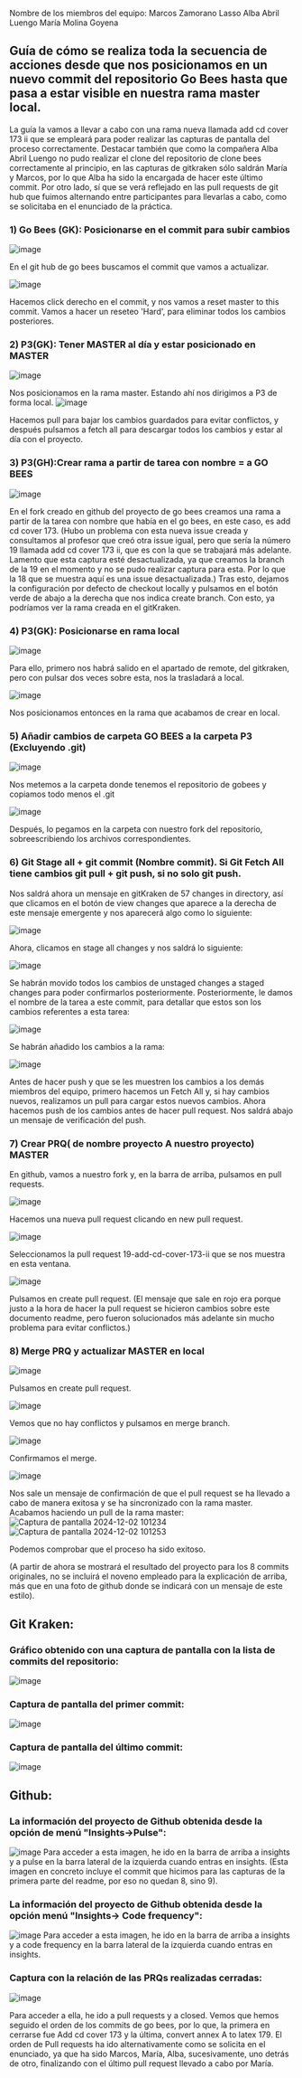 Nombre de los miembros del equipo:
Marcos Zamorano Lasso
Alba Abril Luengo
María Molina Goyena
## Guía de cómo se realiza toda la secuencia de acciones desde que nos posicionamos en un nuevo commit del repositorio Go Bees hasta que pasa a estar visible en nuestra rama master local. 
La guía la vamos a llevar a cabo con una rama nueva llamada add cd cover 173 ii que se empleará para poder realizar las capturas de pantalla del proceso correctamente.
Destacar también que como la compañera Alba Abril Luengo no pudo realizar el clone del repositorio de clone bees correctamente al principio, en las capturas de gitkraken sólo saldrán María y Marcos, por lo que Alba ha sido la encargada de hacer este último commit.
Por otro lado, sí que se verá reflejado en las pull requests de git hub que fuimos alternando entre participantes para llevarlas a cabo, como se solicitaba en el enunciado de la práctica.
### 1)	Go Bees (GK): Posicionarse en el commit para subir cambios
 ![image](https://github.com/user-attachments/assets/891bda0e-3976-47a7-b5d7-69a3c2d83dd6)

  En el git hub de go bees buscamos el commit que vamos a actualizar.
  
 ![image](https://github.com/user-attachments/assets/e55ba5d1-e918-445e-be23-81213ee17400)

  Hacemos click derecho en el commit, y nos vamos a reset master to this commit. Vamos a hacer un reseteo 'Hard', para eliminar todos los cambios posteriores.

### 2)	P3(GK): Tener MASTER al día y estar posicionado en MASTER
 ![image](https://github.com/user-attachments/assets/07b237ee-22a1-4ac8-b0a4-635032bd2feb)

  Nos posicionamos en la rama master.
  Estando ahí nos dirigimos a P3 de forma local.
 ![image](https://github.com/user-attachments/assets/b08167b8-ab8a-4ad7-bfcf-a3b57463776c)

  Hacemos pull para bajar los cambios guardados para evitar conflictos, y después pulsamos a fetch all para descargar todos los cambios y estar al día con el proyecto.
### 3)	P3(GH):Crear rama a partir de tarea con nombre = a GO BEES
 ![image](https://github.com/user-attachments/assets/82c3b628-d8c3-4771-a573-8abd2d407b41)
 
 En el fork creado en github del proyecto de go bees creamos una rama a partir de la tarea con nombre que había en el go bees, en este caso, es add cd cover 173.
 (Hubo un problema con esta nueva issue creada y consultamos al profesor que creó otra issue igual, pero que sería la número 19 llamada add cd cover 173 ii, que es con la que se trabajará más   adelante. Lamento que esta captura esté desactualizada, ya que creamos la branch de la 19 en el momento y no se pudo realizar captura para esta. Por lo que la 18 que se muestra aquí es una issue desactualizada.)
 Tras esto, dejamos la configuración por defecto de checkout locally y pulsamos en el botón verde de abajo a la derecha que nos indica create branch.
 Con esto, ya podríamos ver la rama creada en el gitKraken.

### 4)	P3(GK): Posicionarse en rama local

 ![image](https://github.com/user-attachments/assets/8ea429e1-ba32-4fea-b015-d7ea845222c8)

 Para ello, primero nos habrá salido en el apartado de remote, del gitkraken, pero con pulsar dos veces sobre esta, nos la trasladará a local.

 ![image](https://github.com/user-attachments/assets/69ed3e0b-62f0-41c3-849e-d677188d7f09)
  
 Nos posicionamos entonces en la rama que acabamos de crear en local.
 
### 5)	Añadir cambios de carpeta GO BEES a la carpeta P3 (Excluyendo .git)

 ![image](https://github.com/user-attachments/assets/f175cbc8-e115-4af5-9c54-8a3d9b3e7f09)
 
  Nos metemos a la carpeta donde tenemos el repositorio de gobees y copiamos todo menos el .git
  
 ![image](https://github.com/user-attachments/assets/c0e93ce3-a93a-4d04-a00d-5cbba9f71c5f)

 Después, lo pegamos en la carpeta con nuestro fork del repositorio, sobreescribiendo los archivos correspondientes.

### 6)	Git Stage all + git commit (Nombre commit). Si Git Fetch All tiene cambios git pull + git push, si no solo git push.

Nos saldrá ahora un mensaje en gitKraken de 57 changes in directory, así que clicamos en el botón de view changes que aparece a la derecha de este mensaje emergente y nos aparecerá algo como lo siguiente:

 ![image](https://github.com/user-attachments/assets/177353c0-4f01-420b-a499-00c80d3fff99)
 
 Ahora, clicamos en stage all changes y nos saldrá lo siguiente:
 
 ![image](https://github.com/user-attachments/assets/b1e889bb-96d4-4f9f-be54-c6e14985888c)

 Se habrán movido todos los cambios de unstaged changes a staged changes para poder confirmarlos posteriormente.
 Posteriormente, le damos el nombre de la tarea a este commit, para detallar que estos son los cambios referentes a esta tarea:
 
  ![image](https://github.com/user-attachments/assets/6b3dca49-624f-4a54-84cb-5faa9b4b5485)

  Se habrán añadido los cambios a la rama:

  ![image](https://github.com/user-attachments/assets/b4bc8cbf-60cb-47ae-a529-1fffae98db7e)
  
  Antes de hacer push y que se les muestren los cambios a los demás miembros del equipo, primero hacemos un Fetch All y, si hay cambios nuevos,
  realizamos un pull para cargar estos nuevos cambios.
  Ahora hacemos push de los cambios antes de hacer pull request.
  Nos saldrá abajo un mensaje de verificación del push.
  
### 7)	Crear PRQ( de nombre proyecto A nuestro proyecto) MASTER

En github, vamos a nuestro fork y, en la barra de arriba, pulsamos en pull requests.

 ![image](https://github.com/user-attachments/assets/c5476312-6159-40cc-949d-a3ce31d2d2c2)
 
  Hacemos una nueva pull request clicando en new pull request.
  
 ![image](https://github.com/user-attachments/assets/d1000a98-a22a-4fbd-b7ab-ed1f28f596e2)
 
  Seleccionamos la pull request 19-add-cd-cover-173-ii que se nos muestra en esta ventana.
  
 ![image](https://github.com/user-attachments/assets/b0097814-1f2b-45fe-be14-7e9e61cd02ed)

 Pulsamos en create pull request.
 (El mensaje que sale en rojo era porque justo a la hora de hacer la pull request se hicieron cambios sobre este documento readme, pero fueron solucionados más adelante sin mucho problema para evitar conflictos.)

### 8)	Merge PRQ y actualizar MASTER en local

![image](https://github.com/user-attachments/assets/8300f9b7-d956-4da6-8761-2874e5f6662c)

  Pulsamos en create pull request.
  
 ![image](https://github.com/user-attachments/assets/0c5b7827-ca98-4103-87bd-304ae3e5b998)

 Vemos que no hay conflictos y pulsamos en merge branch.
 
![image](https://github.com/user-attachments/assets/2ae77bf4-b2da-43f2-a1da-367ea823e0f3)

Confirmamos el merge.

![image](https://github.com/user-attachments/assets/fa30fcfc-a00d-4bcf-a914-12f23defd8d8)

Nos sale un mensaje de confirmación de que el pull request se ha llevado a cabo de manera exitosa y se ha sincronizado con la rama master.
Acabamos haciendo un pull de la rama master:
![Captura de pantalla 2024-12-02 101234](https://github.com/user-attachments/assets/854497ed-31ef-49d8-98fb-2c4a4482f4d4)
![Captura de pantalla 2024-12-02 101253](https://github.com/user-attachments/assets/12ac7cf4-f226-4ba6-a5b2-f27eef3dca2c)

Podemos comprobar que el proceso ha sido exitoso.


(A partir de ahora se mostrará el resultado del proyecto para los 8 commits originales, no se incluirá el noveno empleado para la explicación de arriba, más que en una foto de github donde se indicará con un mensaje de este estilo).
## Git Kraken:
### Gráfico obtenido con una captura de pantalla con la lista de commits del repositorio:
![image](https://github.com/user-attachments/assets/ebc43272-8fd5-4565-9f83-4678df95d297)

### Captura de pantalla del primer commit:
![image](https://github.com/user-attachments/assets/01ac3293-edee-4532-81b8-91211b1a7a42)

### Captura de pantalla del último commit:
![image](https://github.com/user-attachments/assets/99049420-5038-47b7-a46a-2b8b8fc44356)


 
## Github:
### La información del proyecto de Github obtenida desde la opción de menú "Insights→Pulse":

![image](https://github.com/user-attachments/assets/d107f4bc-9e94-4802-a846-e67160742ca8)
Para acceder a esta imagen, he ido en la barra de arriba a insights y a pulse en la barra lateral de la izquierda cuando entras en insights.
(Esta imagen en concreto incluye el commit que hicimos para las capturas de la primera parte del readme, por eso no quedan 8, sino 9).

### La información del proyecto de Github obtenida desde la opción menú "Insights→ Code frequency":

![image](https://github.com/user-attachments/assets/128420fe-2ad9-4fc6-9ce5-0b17246176fa)
Para acceder a esta imagen, he ido en la barra de arriba a insights y a code frequency en la barra lateral de la izquierda cuando entras en insights.

### Captura con la relación de las PRQs realizadas cerradas:
![image](https://github.com/user-attachments/assets/09a4704c-c06a-428b-969d-0edae26c82ac)

Para acceder a ella, he ido a pull requests y a closed.
Vemos que hemos seguido el orden de los commits de go bees, por lo que, la primera en cerrarse fue Add cd cover 173 y la última, convert annex A to latex 179.
El orden de Pull requests ha ido alternativamente como se solicita en el enunciado, ya que ha sido Marcos, María, Alba, sucesivamente, uno detrás de otro, finalizando con el último pull request llevado a cabo por María.
  

